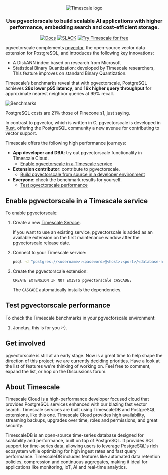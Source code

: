 
<p></p>
<div align=center>
<picture align=center>
    <source media="(prefers-color-scheme: dark)" srcset="https://assets.timescale.com/docs/images/timescale-logo-dark-mode.svg">
    <source media="(prefers-color-scheme: light)" srcset="https://assets.timescale.com/docs/images/timescale-logo-light-mode.svg">
    <img alt="Timescale logo" >
</picture>

<h3>Use pgvectorscale to build scalable AI applications with higher performance,
embedding search and cost-efficient storage. </h3>

[![Docs](https://img.shields.io/badge/Read_the_Timescale_docs-black?style=for-the-badge&logo=readthedocs&logoColor=white)](https://docs.timescale.com/)
[![SLACK](https://img.shields.io/badge/Ask_the_Timescale_community-black?style=for-the-badge&logo=slack&logoColor=white)](https://timescaledb.slack.com/archives/C4GT3N90X)
[![Try Timescale for free](https://img.shields.io/badge/Try_Timescale_for_free-black?style=for-the-badge&logo=timescale&logoColor=white)](https://console.cloud.timescale.com/signup)
</div>


pgvectorscale complements [pgvector][pgvector], the open-source vector data extension for PostgreSQL, and introduces the following key innovations: 
- A DiskANN index: based on research from Microsoft  
- Statistical Binary Quantization: developed by Timescale researchers, This feature improves on standard 
  Binary Quantization. 

Timescale’s benchmarks reveal that with pgvectorscale, PostgreSQL achieves **28x lower p95 latency**, and 
**16x higher query throughput** for approximate nearest neighbor queries at 99% recall. 

![Benchmarks](https://assets.timescale.com/docs/images/benchmark-comparison-pgvectorscale-pinecone.png)

PostgreSQL costs are 21% those of Pinecone s1, just saying. 

In contrast to pgvector, which is written in C, pgvectorscale is developed in [Rust][rust-language], 
offering the PostgreSQL community a new avenue for contributing to vector support.

Timescale offers the following high performance journeys:

* **App developer and DBA**: try out pgvectorscale functionality in Timescale Cloud.
  * [Enable pgvectorscale in a Timescale service](#enable-pgvectorscale-in-a-timescale-service)
* **Extension contributor**: contribute to pgvectorscale.
  * [Build pgvectorscale from source in a developer environment](./DEVELOPMENT.md)
* **Everyone**: check the benchmark results for yourself. 
  * [Test pgvectorscale performance](#test-pgvectorscale-performance)

## Enable pgvectorscale in a Timescale service

To enable pgvectorscale:

1. Create a new [Timescale Service](https://console.cloud.timescale.com/dashboard/create_services).

   If you want to use an existing service, pgvectorscale is added as an available extension on the first maintenance window
   after the pgvectorscale release date.

1. Connect to your Timescale service:
   ```bash
   psql -d "postgres://<username>:<password>@<host>:<port>/<database-name>"
   ```

1. Create the pgvectorscale extension:

    ```postgresql
    CREATE EXTENSION IF NOT EXISTS pgvectorscale CASCADE;
    ```

   The `CASCADE` automatically installs the dependencies.

## Test pgvectorscale performance

To check the Timescale benchmarks in your pgvectorscale environment:

1. Jonetas, this is for you :-). 

## Get involved

pgvectorscale is still at an early stage. Now is a great time to help shape the 
direction of this project; we are currently deciding priorities. Have a look at the 
list of features we're thinking of working on. Feel free to comment, expand 
the list, or hop on the Discussions forum.

## About Timescale

Timescale Cloud is a high-performance developer focused cloud that provides PostgreSQL services
enhanced with our blazing fast vector search. Timescale services are built using TimescaleDB and
PostgreSQL extensions, like this one. Timescale Cloud provides high availability, streaming
backups, upgrades over time, roles and permissions, and great security.

TimescaleDB is an open-source time-series database designed for scalability and performance,
built on top of PostgreSQL. It provides SQL support for time-series data, allowing users to
leverage PostgreSQL's rich ecosystem while optimizing for high ingest rates and fast query
performance. TimescaleDB includes features like automated data retention policies, compression
and continuous aggregates, making it ideal for applications like monitoring, IoT, AI and
real-time analytics.


[pgvector]: https://github.com/pgvector/pgvector/blob/master/README.md
[rust-language]: https://www.rust-lang.org/